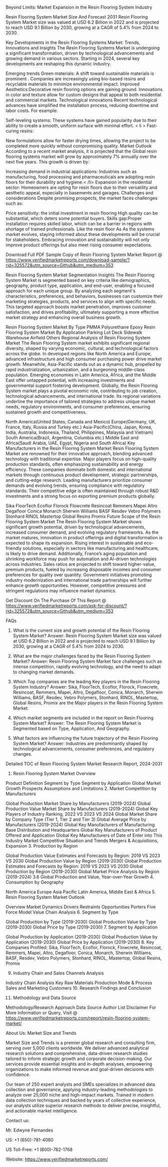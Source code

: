 Beyond Limits: Market Expansion in the Resin Flooring System Industry


Resin Flooring System Market Size And Forecast 2031
Resin Flooring System Market size was valued at USD 6.2 Billion in 2022 and is projected to reach USD 9.1 Billion by 2030, growing at a CAGR of 5.4% from 2024 to 2030.

Key Developments in the Resin Flooring Systems Market: Trends, Innovations and Insights
The Resin Flooring Systems Market is undergoing a significant transformation, driven by technological advancements and growing demand in various sectors. Starting in 2024, several key developments are reshaping this dynamic industry.

Emerging trends
Green materials: A shift toward sustainable materials is prominent . Companies are increasingly using bio-based resins and recyclable materials to minimize environmental impact.
Improved Aesthetics:Decorative resin flooring options are gaining ground. Innovations in color and texture allow for custom designs that appeal to both residential and commercial markets.
Technological innovations
Recent technological advances have simplified the installation process, reducing downtime and labor costs. For example:

Self-leveling systems: These systems have gained popularity due to their ability to create a smooth, uniform surface with minimal effort.
< li >
Fast-curing resins:

New formulations allow for faster drying times, allowing the project to be completed more quickly without compromising quality.
Market Outlook
According to a recent market analysis, it is projected that the Global resin flooring systems market will grow by approximately 7% annually over the next five years. This growth is driven by:

Increasing demand in industrial applications: Industries such as manufacturing, food processing and pharmaceuticals are adopting resin floors for their durability and hygiene.< /li>
Expansion in the residential sector: Homeowners are opting for resin floors due to their versatility and aesthetic appeal, especially in basements and garages.
Challenges and considerations
Despite promising prospects, the market faces challenges such as:

Price sensitivity: the initial investment in resin flooring High quality can be substantial, which deters some potential buyers.
Skills gap:Proper installation requires skilled labor, which can be a barrier in regions with shortage of trained professionals.
Like the resin floor As As the systems market evolves, staying informed about these developments will be crucial for stakeholders. Embracing innovation and sustainability will not only improve product offerings but also meet rising consumer expectations.

Download Full PDF Sample Copy of Resin Flooring System Market Report @ https://www.verifiedmarketreports.com/download-sample/?rid=325572&utm_source=Github&utm_medium=353

Resin Flooring System Market Segmentation Insights
The Resin Flooring System Market is segmented based on key criteria like demographics, geography, product type, application, and end-user, enabling a focused approach for each unique group. By analyzing each segment's characteristics, preferences, and behaviors, businesses can customize their marketing strategies, products, and services to align with specific needs. This targeted approach boosts market penetration, improves customer satisfaction, and drives profitability, ultimately supporting a more effective market strategy and enhancing overall business growth.

Resin Flooring System Market By Type
PMMA
Polyurethane
Epoxy
Resin Flooring System Market By Application
Parking Lot
Deck
Sidewalk
Warehouse
Airfield
Others
Regional Analysis of Resin Flooring System Market
The Resin Flooring System market exhibits significant regional diversity, shaped by varying economic, cultural, and technological factors across the globe. In developed regions like North America and Europe, advanced infrastructure and high consumer purchasing power drive market growth. Meanwhile, Asia-Pacific stands out as a dynamic hub, propelled by rapid industrialization, urbanization, and a burgeoning middle-class population. Emerging economies in Latin America, Africa, and the Middle East offer untapped potential, with increasing investments and governmental support fostering development. Globally, the Resin Flooring System market plays a pivotal economic role, contributing to job creation, technological advancements, and international trade. Its regional variations underline the importance of tailored strategies to address unique market needs, regulatory environments, and consumer preferences, ensuring sustained growth and competitiveness.

North America(United States, Canada and Mexico)
Europe(Germany, UK, France, Italy, Russia and Turkey etc.)
Asia-Pacific(China, Japan, Korea, India, Australia, Indonesia, Thailand, Philippines, Malaysia and Vietnam)
South America(Brazil, Argentina, Columbia etc.)
Middle East and Africa(Saudi Arabia, UAE, Egypt, Nigeria and South Africa)
Key Manufacturers in the Resin Flooring System Market
Resin Flooring System Market are renowned for their innovative approach, blending advanced technology with traditional expertise. Major players focus on high-quality production standards, often emphasizing sustainability and energy efficiency. These companies dominate both domestic and international markets through continuous product development, strategic partnerships, and cutting-edge research. Leading manufacturers prioritize consumer demands and evolving trends, ensuring compliance with regulatory standards. Their competitive edge is often maintained through robust R&D investments and a strong focus on exporting premium products globally.

Sika
FloorTech
Ecoflor
Florock
Flowcrete
Resincoat
Remmers
Mapei
Altro
Degafloor
Conica
Monarch
Sherwin Williams
BASF
Resdev
Vebro Polymers
Stonhard
RINOL
Mastertop
Global Resins
Promix
Future Scope of the Resin Flooring System Market
The Resin Flooring System Market shows significant growth potential, driven by technological advancements, increased consumer demand, and evolving regulatory frameworks. As the market matures, innovation in product offerings and digital transformation is expected to shape its expansion. Rising interest in sustainable and eco-friendly solutions, especially in sectors like manufacturing and healthcare, is likely to drive demand. Additionally, France’s aging population and shrinking workforce may push for automation and AI-driven technologies across industries. Sales ratios are projected to shift toward higher-value, premium products, fueled by increasing disposable incomes and consumer preferences for quality over quantity. Government initiatives promoting industry modernization and international trade partnerships will further enhance growth opportunities. However, competitive pressures and stringent regulations may influence market dynamics.

Get Discount On The Purchase Of This Report @ https://www.verifiedmarketreports.com/ask-for-discount/?rid=325572&utm_source=Github&utm_medium=353

FAQs
1. What is the current size and growth potential of the Resin Flooring System Market?
Answer: Resin Flooring System Market size was valued at USD 6.2 Billion in 2022 and is projected to reach USD 9.1 Billion by 2030, growing at a CAGR of 5.4% from 2024 to 2030.

2. What are the major challenges faced by the Resin Flooring System Market?
Answer: Resin Flooring System Market face challenges such as intense competition, rapidly evolving technology, and the need to adapt to changing market demands.

3. Which Top companies are the leading Key players in the Resin Flooring System Industry?
Answer: Sika, FloorTech, Ecoflor, Florock, Flowcrete, Resincoat, Remmers, Mapei, Altro, Degafloor, Conica, Monarch, Sherwin Williams, BASF, Resdev, Vebro Polymers, Stonhard, RINOL, Mastertop, Global Resins, Promix are the Major players in the Resin Flooring System Market.

4. Which market segments are included in the report on Resin Flooring System Market?
Answer: The Resin Flooring System Market is Segmented based on Type, Application, And Geography.

5. What factors are influencing the future trajectory of the Resin Flooring System Market?
Answer: Industries are predominantly shaped by technological advancements, consumer preferences, and regulatory changes.

Detailed TOC of Resin Flooring System Market Research Report, 2024-2031
1. Resin Flooring System Market Overview

Product Definition
Segment by Type
Segment by Application
Global Market Growth Prospects
Assumptions and Limitations
2. Market Competition by Manufacturers

Global Production Market Share by Manufacturers (2019-2024)
Global Production Value Market Share by Manufacturers (2019-2024)
Global Key Players of Industry Ranking, 2022 VS 2023 VS 2024
Global Market Share by Company Type (Tier 1, Tier 2 and Tier 3)
Global Average Price by Manufacturers (2019-2024)
Global Key Manufacturers of Manufacturing Base Distribution and Headquarters
Global Key Manufacturers of Product Offered and Application
Global Key Manufacturers of Date of Enter into This Industry
Market Competitive Situation and Trends
Mergers & Acquisitions, Expansion
3. Production by Region

Global Production Value Estimates and Forecasts by Region: 2019 VS 2023 VS 2030
Global Production Value by Region (2019-2030)
Global Production Estimates and Forecasts by Region: 2019 VS 2023 VS 2030
Global Production by Region (2019-2030)
Global Market Price Analysis by Region (2019-2024) 3.6 Global Production and Value, Year-over-Year Growth
4. Consumption by Geography

North America
Europe
Asia Pacific
Latin America, Middle East & Africa
5. Resin Flooring System Market Outlook

Overview
Market Dynamics
Drivers
Restraints
Opportunities
Porters Five Force Model
Value Chain Analysis 
6. Segment by Type

Global Production by Type (2019-2030)
Global Production Value by Type (2019-2030)
Global Price by Type (2019-2030)
7. Segment by Application

Global Production by Application (2019-2030)
Global Production Value by Application (2019-2030)
Global Price by Application (2019-2030)
8. Key Companies Profiled: Sika, FloorTech, Ecoflor, Florock, Flowcrete, Resincoat, Remmers, Mapei, Altro, Degafloor, Conica, Monarch, Sherwin Williams, BASF, Resdev, Vebro Polymers, Stonhard, RINOL, Mastertop, Global Resins, Promix

9. Industry Chain and Sales Channels Analysis

Industry Chain Analysis
Key Raw Materials
Production Mode & Process
Sales and Marketing
Customers
10. Research Findings and Conclusion

11. Methodology and Data Source

Methodology/Research Approach
Data Source
Author List
Disclaimer
For More Information or Query, Visit @ https://www.verifiedmarketreports.com/report/resin-flooring-system-market/

About Us: Market Size and Trends

Market Size and Trends is a premier global research and consulting firm, serving over 5,000 clients worldwide. We deliver advanced analytical research solutions and comprehensive, data-driven research studies tailored to inform strategic growth and corporate decision-making. Our services provide essential insights and in-depth analyses, empowering organizations to make informed revenue and goal-driven decisions with confidence.

Our team of 250 expert analysts and SMEs specializes in advanced data collection and governance, applying industry-leading methodologies to analyze over 25,000 niche and high-impact markets. Trained in modern data collection techniques and backed by years of collective experience, our analysts utilize superior research methods to deliver precise, insightful, and actionable market intelligence.

Contact us:

Mr. Edwyne Fernandes

US: +1 (650)-781-4080

US Toll-Free: +1 (800)-782-1768

Website: https://www.verifiedmarketreports.com/

